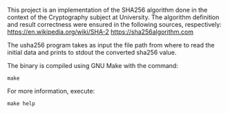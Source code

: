 This project is an implementation of the SHA256 algorithm
done in the context of the Cryptography subject at University.
The algorithm definition and result correctness were ensured
in the following sources, respectively:
https://en.wikipedia.org/wiki/SHA-2
https://sha256algorithm.com

The usha256 program takes as input the file path from where to
read the initial data and prints to stdout the converted
sha256 value.

The binary is compiled using GNU Make with the command:
```
make
```

For more information, execute:
```
make help
```
